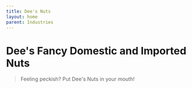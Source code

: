 ```yaml
---
title: Dee's Nuts
layout: home
parent: Industries
---
```


# Dee's Fancy Domestic and Imported Nuts
> Feeling peckish?  Put Dee's Nuts in your mouth!